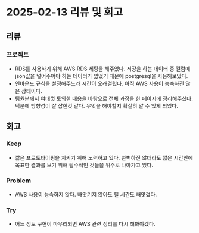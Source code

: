 # 2025-02-13 리뷰 및 회고

## 리뷰

### 프로젝트
- RDS를 사용하기 위해 AWS RDS 세팅을 해주었다. 저장을 하는 데이터 중 컬럼에 json값을 넣어주어야 하는 데이터가 있었기 때문에 postgresql을 사용해보았다.
- 인바운드 규칙을 설정해주느라 시간이 오래걸렸다. 아직 AWS 사용이 능숙하진 않은 상태이다. 
- 팀원분께서 여태껏 토의한 내용을 바탕으로 전체 과정을 한 페이지에 정리해주셨다. 덕분에 방향성이 잘 잡힌것 같다. 무엇을 해야할지 확실히 알 수 있게 되었다. 

## 회고
### Keep
- 짧은 프로토타이핑을 지키기 위해 노력하고 있다. 완벽하진 않더라도 짧은 시간안에 목표한 결과를 보기 위해 필수적인 것들을 위주로 나아가고 있다. 

### Problem
- AWS 사용이 능숙하지 않다. 빼앗기지 않아도 될 시간도 빼앗겼다.

### Try
- 어느 정도 구현이 마무리되면 AWS 관련 정리를 다시 해봐야겠다.